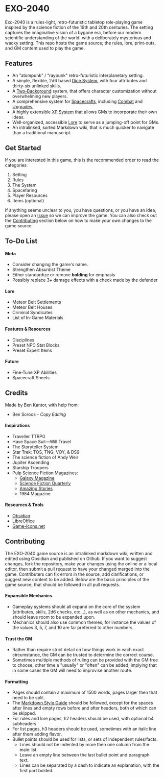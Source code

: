 # EXO-2040
Exo-2040 is a rules-light, retro-futuristic tabletop role-playing game inspired by the science fiction of the 19th and 20th centuries. The setting captures the imaginative vision of a bygone era, before our modern scientific understanding of the world, with a deliberately mysterious and wacky setting. This repo hosts the game source; the rules, lore, print-outs, and GM content used to play the game.
## Features
- An "atompunk" / "raypunk" retro-futuristic interplanetary setting.
- A simple, flexible, 2d6 based [Dice System](/Rules/Checks.md), with four attributes and thirty-six unlinked skills.
- A [Two-Background](Backgrounds.md) system, that offers character customization without overwhelming new players.
- A comprehensive system for [Spacecrafts](/Spacefaring/Spaceflight.md), including [Combat](/Spacefaring/Ship%20Combat.md) and [Upgrades](Ship%20Modules.md),
- A highly extensible [XP System](XP.md) that allows GMs to incorporate their own ideas.
- Well-organized, accessible [Lore](/Setting/) to serve as a jumping-off point for GMs.
- An intralinked, sorted Markdown wiki, that is much quicker to navigate than a traditional manuscript.
## Get Started
If you are interested in this game, this is the recommended order to read the categories:
1. Setting
3. Rules
2. The System
3. Spacefaring
4. Player Resources
5. Items (optional)

If anything seems unclear to you, you have questions, or you have an idea, please open an [Issue](https://github.com/Ben-Kantor/EXO-2040/issues) so we can improve the game. You can also check out the [Contributing](Readme.md#Contributing) section below on how to make your own changes to the game source.
## To-Do List
#### Meta
- Consider changing the game's name.
- Strengthen Absurdist Theme
- Either standardize or remove **bolding** for emphasis
- Possibly replace 3+ damage effects with a check made by the defender
#### Lore
- Meteor Belt Settlements
- Meteor Belt Houses
- Criminal Syndicates
- List of In-Game Materials
#### Features & Resources
- Disciplines
- Preset NPC Stat Blocks
- Preset Expert Items
#### Future
- Fine-Tune XP Abilities
- Spacecraft Sheets
## Credits
Made by Ben Kantor, with help from:
- Ben Soroos - *Copy Editing*
#### Inspirations
- Traveller TTRPG
- Have Space Suit—Will Travel
- The Storyteller System
- Star Trek: TOS, TNG, VOY, & DS9
- The science fiction of Andy Weir
- Jupiter Ascending
- Starship Troopers
- Pulp Science Fiction Magazines:
    - [Galaxy Magazine](https://archive.org/details/galaxymagazine-1951-02/)
    - [Science Fiction Quarterly](https://archive.org/details/sciencefictionquarterly)
    - [Amazing Stories](https://archive.org/details/amazingstoriesmagazine)
    - 1984 Magazine
#### Resources & Tools
- [Obsidian](https://obsidian.md/)
- [LibreOffice](https://www.libreoffice.org/)
- [Game-Icons.net](https://game-icons.net/)
## Contributing
The EXO-2040 game source is an intralinked markdown wiki, written and edited using Obsidian and published on Github. If you want to suggest changes, fork the repository, make your changes using the online or a local editor, then submit a pull request to have your changed merged into the game. Contributers can fix errors in the source, add clarifications, or suggest new content to be added. Below are the basic principles of the game source, that should be followed in all pull requests.
#### Expansible Mechanics
- Gameplay systems should all expand on the core of the system (attributes, skills, 2d6 checks, etc...), as well as on other mechanics, and should leave room to be expanded upon.
- Mechanics should also use common themes, for instance the values of the values 3, 5, 7, and 10 are far preferred to other numbers.
#### Trust the GM
- Rather than require strict detail on how things work in each exact circumstance, the GM can be trusted to determine the correct course.
- Sometimes multiple methods of ruling can be provided with the GM free to choose, other time a "usually" or "often" can be added, implying that in some cases the GM will need to improvise another route.
#### Formatting
- Pages should contain a maximum of 1500 words, pages larger then that need to be split.
- The [Markdown Style Guide](https://google.github.io/styleguide/docguide/style.html) should be followed, except for the spaces after lines and empty rows before and after headers, both of which can be skipped.
- For rules and lore pages, h2 headers should be used, with optional h4 subheaders.
- For list pages, h3 headers should be used, sometimes with an italic line after them adding flavor.
- Bullet points should be used for lists, or sets of independent rules/facts.
	- Lines should not be indented by more then one column from the main list.
	- Leave an empty line between the last bullet point and paragraph text.
	- Lines can be separated by a dash to indicate an explanation, with the first part bolded.